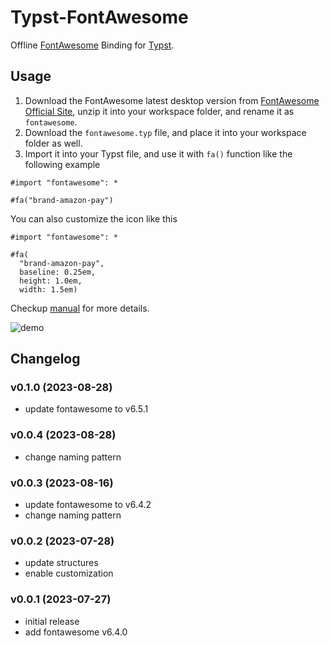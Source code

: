 # Typst-FontAwesome

Offline [FontAwesome](https://fontawesome.com/) Binding for [Typst](https://typst.app/docs/).

## Usage

1. Download the FontAwesome latest desktop version from [FontAwesome Official Site](https://github.com/FortAwesome/Font-Awesome/releases), unzip it into your workspace folder, and rename it as `fontawesome`.
2. Download the `fontawesome.typ` file, and place it into your workspace folder as well.
3. Import it into your Typst file, and use it with `fa()` function like the following example

```typst
#import "fontawesome": *

#fa("brand-amazon-pay")
```

You can also customize the icon like this

```typst
#import "fontawesome": *

#fa(
  "brand-amazon-pay",
  baseline: 0.25em,
  height: 1.0em,
  width: 1.5em)
```

Checkup [manual](https://github.com/ivaquero/typst-fontawesome/blob/main/manual.pdf) for more details.

![demo](https://raw.githubusercontent.com/ivaquero/typst-fontawesome/main/demo.png)

## Changelog

### v0.1.0 (2023-08-28)

- update fontawesome to v6.5.1

### v0.0.4 (2023-08-28)

- change naming pattern

### v0.0.3 (2023-08-16)

- update fontawesome to v6.4.2
- change naming pattern

### v0.0.2 (2023-07-28)

- update structures
- enable customization

### v0.0.1 (2023-07-27)

- initial release
- add fontawesome v6.4.0
